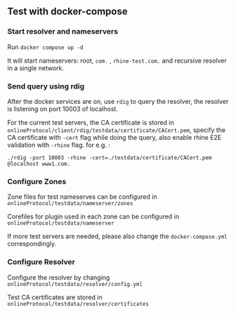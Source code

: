 ## Test with docker-compose

### Start resolver and nameservers
Run `docker compose up -d`

It will start nameservers: root, `com.` , `rhine-test.com.`  and recursive resolver in a single network.

### Send query using rdig
After the docker services are on, use `rdig` to query the resolver, the resolver is listening on port 10003 of localhost.

For the current test servers, the CA certificate is stored in `onlineProtocol/client/rdig/testdata/certificate/CACert.pem`, specify the CA certificate with `-cert` flag while doing the query, also enable rhine E2E validation with `-rhine` flag.
for e.g. :
```
./rdig -port 10003 -rhine -cert=./testdata/certificate/CACert.pem @localhost www1.com.
```

### Configure Zones
Zone files for test nameserves can be configured in `onlineProtocol/testdata/nameserver/zones`

Corefiles for plugin used in each zone can be configured in `onlineProtocol/testdata/nameserver`

If more test servers are needed, please also change the `docker-compose.yml` correspondingly.

### Configure Resolver
Configure the resolver by changing `onlineProtocol/testdata/resolver/config.yml`

Test CA certificates are stored in `onlineProtocol/testdata/resolver/certificates`

